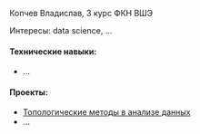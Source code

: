 Копчев Владислав, 3 курс ФКН ВШЭ

Интересы: data science, ...

#### Технические навыки:

- ...

#### Проекты:

- [Топологические методы в анализе данных](https://github.com/aefrt/project-topology)
- ...

